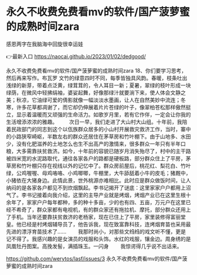 # 永久不收费免费看mv的软件/国产菠萝蜜的成熟时间zara
感恩两字在我脑海中回旋很幸运娃

👉最新入口 https://naocai.github.io/2023/01/02/dedgood/

永久不收费免费看mv的软件/国产菠萝蜜的成熟时间zara	18、你们要学习思考，然后再来写作。布瓦罗
文竹的绿意四时不同，每季皆独具风韵。春暖，枝条吐出浅绿的新芽，带着点泛黄，绿茸茸的，令人耳目一新；夏暑，翠绿的枝叶形成一块绿荫，在微风中轻拂绢袖，婆娑起舞，好像那绿汁就要淌下来，使人体会文静之美；秋凉，它油绿可爱的倩影就像一幅淡淡水墨画，让人在自然美妙中流连；冬寒，许多花草都凋谢了，而它却仍伸展着片片苍绿的叶子，像翠柏苍松那样傲然挺立，显示着温暖而又顽强的生命活力。如歌岁月里，若有它作伴，一定会让你我的生活增添浓浓的雅趣。
　　次日一早，我们走进了大山村大山组。十年前，我陪着民政部门的同志到这个以佤族群众居多的小山村开展救灾救济工作，当时，寨中的小路狭窄崎岖，半数左右的群众还居住在茅草房和竹叶棚下。由于山地多、水田少，没有化肥滋养的土地怎么也生不出高产的激情来，很多群众一年只有半年口粮，大多需靠扶贫救济。如今，十年前的容貌已随岁月消失殆尽了，村中的主干路被四米宽的水泥路取代，通往各家各户的路都是硬板路，部分群众住上了平房，茅草房和竹叶棚只存在视线以外的记忆中了。群众房前屋后，桃花红、梨花白、竹叶绿，公鸡喔喔、母鸡咯咯、小鸡唧唧，牛棚里，大牛舔舐着小牛的皮毛；猪厩中，小猪依在大猪身边。此情此景，世外桃源亦难相比。此时应是群众做饭时间，让人纳闷的是各家各户都见不到炊烟飘起。李书记揭开了谜底：这里家家户户都用上沼气了。李书记接着向我介绍，这里的主导产业就是烤烟，烤烟产业已在这里生根十余年了，家家户户每年都种，多的种十多亩，少的也有四、五亩，万元户在这里已经不希奇了，群众家都有电视机，有的群众家还有拖拉机、摩托，部分群众还用上了手机。当年还要靠扶贫救济的老杨家，现在已住上了平房，家里装修得富丽堂皇。他已经是村烤烟辅导员了，他告诉我，现在致富靠科技，连烤烟育苗也采用最先进的漂浮育苗技术了……
　　我那时尚小，对那些文绉绉的戏文听不懂，更是记不得了。我感兴趣的是女演员的戏服和头饰。水红的戏服，镶金边。周身绣的是凤凰牡丹图案。高挽发髻，满插珠玉。一闪身
　　我惊谔得几乎说不出话来。

https://github.com/werytos/lasf/issues/3
永久不收费免费看mv的软件/国产菠萝蜜的成熟时间zara
